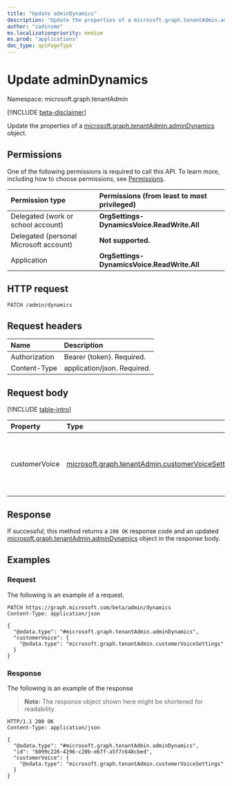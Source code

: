 ```yaml
---
title: "Update adminDynamics"
description: "Update the properties of a microsoft.graph.tenantAdmin.adminDynamics object."
author: "zadinsmo"
ms.localizationpriority: medium
ms.prod: "applications"
doc_type: apiPageType
---
```


# Update adminDynamics
Namespace: microsoft.graph.tenantAdmin

[!INCLUDE [beta-disclaimer](../../includes/beta-disclaimer.md)]

Update the properties of a [microsoft.graph.tenantAdmin.adminDynamics](../resources/tenantadmin-admindynamics.md) object.

## Permissions
One of the following permissions is required to call this API. To learn more, including how to choose permissions, see [Permissions](/graph/permissions-reference).

|Permission type|Permissions (from least to most privileged)|
|:---|:---|
|Delegated (work or school account)|**OrgSettings-DynamicsVoice.ReadWrite.All**|
|Delegated (personal Microsoft account)|**Not supported.**|
|Application|**OrgSettings-DynamicsVoice.ReadWrite.All**|

## HTTP request

<!-- {
  "blockType": "ignored"
}
-->
``` http
PATCH /admin/dynamics
```

## Request headers
|Name|Description|
|:---|:---|
|Authorization|Bearer {token}. Required.|
|Content-Type|application/json. Required.|

## Request body
[!INCLUDE [table-intro](../../includes/update-property-table-intro.md)]


|Property|Type|Description|
|:---|:---|:---|
|customerVoice|[microsoft.graph.tenantAdmin.customerVoiceSettings](../resources/tenantadmin-customervoicesettings.md)|**Company wide settings for Dynamics customer voice** Required.|



## Response

If successful, this method returns a `200 OK` response code and an updated [microsoft.graph.tenantAdmin.adminDynamics](../resources/tenantadmin-admindynamics.md) object in the response body.

## Examples

### Request
The following is an example of a request.
<!-- {
  "blockType": "request",
  "name": "update_admindynamics"
}
-->
``` http
PATCH https://graph.microsoft.com/beta/admin/dynamics
Content-Type: application/json

{
  "@odata.type": "#microsoft.graph.tenantAdmin.adminDynamics",
  "customerVoice": {
    "@odata.type": "microsoft.graph.tenantAdmin.customerVoiceSettings"
  }
}
```


### Response
The following is an example of the response
>**Note:** The response object shown here might be shortened for readability.
<!-- {
  "blockType": "response",
  "truncated": true
}
-->
``` http
HTTP/1.1 200 OK
Content-Type: application/json

{
  "@odata.type": "#microsoft.graph.tenantAdmin.adminDynamics",
  "id": "6099c226-4296-c20b-eb7f-a5f7c648cbed",
  "customerVoice": {
    "@odata.type": "microsoft.graph.tenantAdmin.customerVoiceSettings"
  }
}
```

